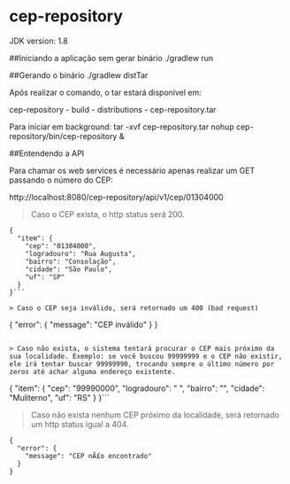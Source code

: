 # cep-repository

JDK version: 1.8

##Iniciando a aplicação sem gerar binário
./gradlew run

##Gerando o binário
./gradlew distTar

Após realizar o comando, o tar estará disponível em:

cep-repository
    - build
        - distributions
            - cep-repository.tar


Para iniciar em background:
tar -xvf cep-repository.tar
nohup cep-repository/bin/cep-repository &

##Entendendo a API

Para chamar os web services é necessário apenas realizar um GET passando o número do CEP:

http://localhost:8080/cep-repository/api/v1/cep/01304000

> Caso o CEP exista, o http status será 200.

```
{
  "item": {
    "cep": "01304000",
    "logradouro": "Rua Augusta",
    "bairro": "Consolação",
    "cidade": "São Paulo",
    "uf": "SP"
  }
}```

> Caso o CEP seja inválido, será retornado um 400 (bad request)

```
{
  "error": {
    "message": "CEP inválido"
  }
}
```

> Caso não exista, o sistema tentará procurar o CEP mais próximo da sua localidade. Exemplo: se você buscou 99999999 e o CEP não existir, ele irá tentar buscar 99999990, trocando sempre o último número por zeros até achar alguma endereço existente.

```
{
  "item": {
    "cep": "99990000",
    "logradouro": " ",
    "bairro": "",
    "cidade": "Muliterno",
    "uf": "RS"
  }
}```


> Caso não exista nenhum CEP próximo da localidade, será retornado um http status igual a 404.

```
{
  "error": {
    "message": "CEP nÃ£o encontrado"
  }
}
```